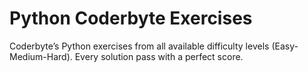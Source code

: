 # Python Coderbyte Exercises

Coderbyte’s Python exercises from all available difficulty levels (Easy-Medium-Hard). Every solution pass with a perfect score.
